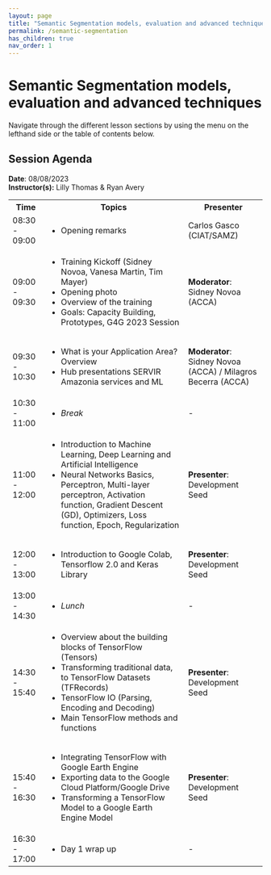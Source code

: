 ```yaml
---
layout: page
title: "Semantic Segmentation models, evaluation and advanced techniques"
permalink: /semantic-segmentation
has_children: true
nav_order: 1
---
```




# Semantic Segmentation models, evaluation and advanced techniques
Navigate through the different lesson sections by using the menu on the lefthand side or the table of contents below. 

## Session Agenda
**Date**: 08/08/2023  
**Instructor(s):** Lilly Thomas & Ryan Avery

<table>
  <tbody>
    <tr>
      <th align="center">Time</th>
      <th align="center">Topics</th>
      <th align="center">Presenter</th>
    </tr>
    <tr>
      <td>08:30 - 09:00</td>
      <td>
        <ul>
            <li>Opening remarks</li>
         </ul>
      </td>
      <td>Carlos Gasco (CIAT/SAMZ)</td>
    </tr>
    <tr>
      <td>09:00 - 09:30</td>
      <td>
        <ul>
            <li>Training Kickoff (Sidney Novoa, Vanesa Martin, Tim Mayer)</li>
            <li>Opening photo</li>
            <li>Overview of the training</li>
            <li>Goals: Capacity Building, Prototypes, G4G 2023 Session</li>
        </ul>
      </td>
      <td><strong>Moderator</strong>: Sidney Novoa (ACCA)</td>
    </tr>
    <tr>
      <td>09:30 - 10:30</td>
      <td>
        <ul>
          <li>What is your Application Area? Overview</li>
          <li>Hub presentations SERVIR Amazonia services and ML</li>
        </ul>
      </td>
      <td><strong>Moderator</strong>: Sidney Novoa (ACCA) / Milagros Becerra (ACCA)</td>
    </tr>
    <tr>
      <td>10:30 - 11:00</td>
      <td>
        <ul>
            <li><em>Break</em></li>
        </ul>
      </td>
      <td>-</td>
    </tr>
    <tr>
      <td>11:00 - 12:00</td>
      <td>
        <ul>
          <li>Introduction to Machine Learning, Deep Learning and Artificial Intelligence</li>
          <li>Neural Networks Basics, Perceptron, Multi-layer perceptron, Activation function, Gradient Descent (GD), Optimizers, Loss function, Epoch, Regularization</li>
        </ul>
      </td>
      <td><strong>Presenter</strong>: Development Seed</td>
    </tr>
    <tr>
      <td>12:00 - 13:00</td>
      <td>
        <ul>
            <li>Introduction to Google Colab, Tensorflow 2.0 and Keras Library</li>
          </ul>
      </td>
      <td><strong>Presenter</strong>: Development Seed</td>
    </tr>
    <tr>
      <td>13:00 - 14:30</td>
      <td>
        <ul>
            <li><em>Lunch</em></li>
        </ul>
      </td>
      <td>-</td>
    </tr>
    <tr>
      <td>14:30 - 15:40</td>
      <td>
        <ul>
          <li>Overview about the building blocks of TensorFlow (Tensors)</li>
          <li>Transforming traditional data, to TensorFlow Datasets (TFRecords)</li>
          <li>TensorFlow IO (Parsing, Encoding and Decoding)</li>
          <li>Main TensorFlow methods and functions</li>
        </ul>
      </td>
      <td><strong>Presenter</strong>: Development Seed</td>
    </tr>
    <tr>
      <td>15:40 - 16:30</td>
      <td>
        <ul>
          <li>Integrating TensorFlow with Google Earth Engine</li>
          <li>Exporting data to the Google Cloud Platform/Google Drive</li>
          <li>Transforming a TensorFlow Model to a Google Earth Engine Model</li>
        </ul>
      </td>
      <td><strong>Presenter</strong>: Development Seed</td>
    </tr>
    <tr>
      <td>16:30 - 17:00</td>
      <td>
        <ul>
            <li>Day 1 wrap up</li>
         </ul>
      </td>
      <td>-</td>
    </tr>
  </tbody>
</table>



